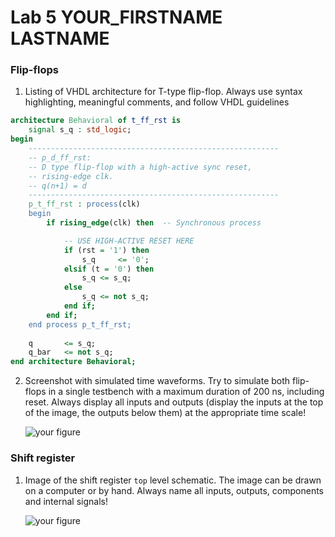 # Lab 5 YOUR_FIRSTNAME LASTNAME

### Flip-flops

1. Listing of VHDL architecture for T-type flip-flop. Always use syntax highlighting, meaningful comments, and follow VHDL guidelines

```vhdl
architecture Behavioral of t_ff_rst is
    signal s_q : std_logic;
begin
    --------------------------------------------------------
    -- p_d_ff_rst:
    -- D type flip-flop with a high-active sync reset,
    -- rising-edge clk.
    -- q(n+1) = d
    --------------------------------------------------------
    p_t_ff_rst : process(clk)
    begin
        if rising_edge(clk) then  -- Synchronous process

            -- USE HIGH-ACTIVE RESET HERE
            if (rst = '1') then  
                s_q     <= '0';
            elsif (t = '0') then
                s_q <= s_q;
            else
                s_q <= not s_q;
            end if;    
        end if;
    end process p_t_ff_rst;
    
    q       <= s_q;
    q_bar   <= not s_q;
end architecture Behavioral;
```

2. Screenshot with simulated time waveforms. Try to simulate both flip-flops in a single testbench with a maximum duration of 200 ns, including reset. Always display all inputs and outputs (display the inputs at the top of the image, the outputs below them) at the appropriate time scale!

   ![your figure]()

### Shift register

1. Image of the shift register `top` level schematic. The image can be drawn on a computer or by hand. Always name all inputs, outputs, components and internal signals!

   ![your figure]()
